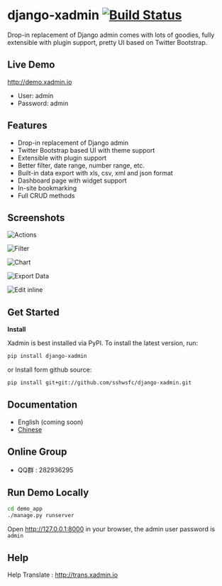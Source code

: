 django-xadmin [![Build Status](https://travis-ci.org/sshwsfc/django-xadmin.png?branch=master)](https://travis-ci.org/sshwsfc/django-xadmin)
==============

Drop-in replacement of Django admin comes with lots of goodies, fully extensible with plugin support, pretty UI based on Twitter Bootstrap.

Live Demo
----

http://demo.xadmin.io

* User: admin
* Password: admin

Features
--------

* Drop-in replacement of Django admin
* Twitter Bootstrap based UI with theme support
* Extensible with plugin support
* Better filter, date range, number range, etc.
* Built-in data export with xls, csv, xml and json format
* Dashboard page with widget support
* In-site bookmarking
* Full CRUD methods


Screenshots
-----------

![Actions](https://raw.github.com/sshwsfc/django-xadmin/docs-chinese/docs/images/plugins/action.png)

![Filter](https://raw.github.com/sshwsfc/django-xadmin/docs-chinese/docs/images/plugins/filter.png)

![Chart](https://raw.github.com/sshwsfc/django-xadmin/docs-chinese/docs/images/plugins/chart.png)

![Export Data](https://raw.github.com/sshwsfc/django-xadmin/docs-chinese/docs/images/plugins/export.png)

![Edit inline](https://raw.github.com/sshwsfc/django-xadmin/docs-chinese/docs/images/plugins/editable.png)


Get Started
-----------

**Install**

Xadmin is best installed via PyPI. To install the latest version, run:

```bash
pip install django-xadmin
```

or Install form github source:

```bash
pip install git+git://github.com/sshwsfc/django-xadmin.git
```

Documentation
--------

* English (coming soon)
* [Chinese](https://xadmin.readthedocs.org/en/latest/index.html)

Online Group
--------------

* QQ群 : 282936295

Run Demo Locally
---------

```bash
cd demo_app
./manage.py runserver
```

Open http://127.0.0.1:8000 in your browser, the admin user password is ``admin``

Help
----

Help Translate : http://trans.xadmin.io
